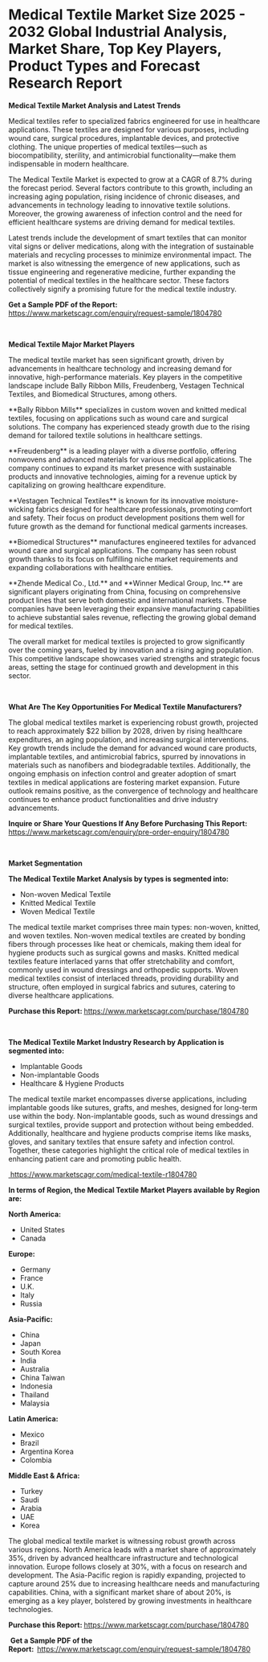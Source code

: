<p><h1>Medical Textile Market Size 2025 - 2032 Global Industrial Analysis, Market Share, Top Key Players, Product Types and Forecast Research Report</h1></p><p><strong>Medical Textile Market Analysis and Latest Trends</strong></p>
<p><p>Medical textiles refer to specialized fabrics engineered for use in healthcare applications. These textiles are designed for various purposes, including wound care, surgical procedures, implantable devices, and protective clothing. The unique properties of medical textiles—such as biocompatibility, sterility, and antimicrobial functionality—make them indispensable in modern healthcare.</p><p>The Medical Textile Market is expected to grow at a CAGR of 8.7% during the forecast period. Several factors contribute to this growth, including an increasing aging population, rising incidence of chronic diseases, and advancements in technology leading to innovative textile solutions. Moreover, the growing awareness of infection control and the need for efficient healthcare systems are driving demand for medical textiles. </p><p>Latest trends include the development of smart textiles that can monitor vital signs or deliver medications, along with the integration of sustainable materials and recycling processes to minimize environmental impact. The market is also witnessing the emergence of new applications, such as tissue engineering and regenerative medicine, further expanding the potential of medical textiles in the healthcare sector. These factors collectively signify a promising future for the medical textile industry.</p></p>
<p><strong>Get a Sample PDF of the Report:&nbsp;</strong> <a href="https://www.marketscagr.com/enquiry/request-sample/1804780?utm_campaign=3571&utm_medium=2&utm_source=Github&utm_content=ia&utm_term=19042025&utm_id=medical-textile">https://www.marketscagr.com/enquiry/request-sample/1804780</a></p>
<p>&nbsp;</p>
<p><strong>Medical Textile Major Market Players</strong></p>
<p><p>The medical textile market has seen significant growth, driven by advancements in healthcare technology and increasing demand for innovative, high-performance materials. Key players in the competitive landscape include Bally Ribbon Mills, Freudenberg, Vestagen Technical Textiles, and Biomedical Structures, among others.</p><p>**Bally Ribbon Mills** specializes in custom woven and knitted medical textiles, focusing on applications such as wound care and surgical solutions. The company has experienced steady growth due to the rising demand for tailored textile solutions in healthcare settings.</p><p>**Freudenberg** is a leading player with a diverse portfolio, offering nonwovens and advanced materials for various medical applications. The company continues to expand its market presence with sustainable products and innovative technologies, aiming for a revenue uptick by capitalizing on growing healthcare expenditure.</p><p>**Vestagen Technical Textiles** is known for its innovative moisture-wicking fabrics designed for healthcare professionals, promoting comfort and safety. Their focus on product development positions them well for future growth as the demand for functional medical garments increases.</p><p>**Biomedical Structures** manufactures engineered textiles for advanced wound care and surgical applications. The company has seen robust growth thanks to its focus on fulfilling niche market requirements and expanding collaborations with healthcare entities.</p><p>**Zhende Medical Co., Ltd.** and **Winner Medical Group, Inc.** are significant players originating from China, focusing on comprehensive product lines that serve both domestic and international markets. These companies have been leveraging their expansive manufacturing capabilities to achieve substantial sales revenue, reflecting the growing global demand for medical textiles.</p><p>The overall market for medical textiles is projected to grow significantly over the coming years, fueled by innovation and a rising aging population. This competitive landscape showcases varied strengths and strategic focus areas, setting the stage for continued growth and development in this sector.</p></p>
<p>&nbsp;</p>
<p><strong>What Are The Key Opportunities For Medical Textile Manufacturers?</strong></p>
<p><p>The global medical textiles market is experiencing robust growth, projected to reach approximately $22 billion by 2028, driven by rising healthcare expenditures, an aging population, and increasing surgical interventions. Key growth trends include the demand for advanced wound care products, implantable textiles, and antimicrobial fabrics, spurred by innovations in materials such as nanofibers and biodegradable textiles. Additionally, the ongoing emphasis on infection control and greater adoption of smart textiles in medical applications are fostering market expansion. Future outlook remains positive, as the convergence of technology and healthcare continues to enhance product functionalities and drive industry advancements.</p></p>
<p><strong>Inquire or Share Your Questions If Any Before Purchasing This Report:</strong> <a href="https://www.marketscagr.com/enquiry/pre-order-enquiry/1804780?utm_campaign=3571&utm_medium=2&utm_source=Github&utm_content=ia&utm_term=19042025&utm_id=medical-textile">https://www.marketscagr.com/enquiry/pre-order-enquiry/1804780</a></p>
<p>&nbsp;</p>
<p><strong>Market Segmentation</strong></p>
<p><strong>The Medical Textile Market Analysis by types is segmented into:</strong></p>
<p><ul><li>Non-woven Medical Textile</li><li>Knitted Medical Textile</li><li>Woven Medical Textile</li></ul></p>
<p><p>The medical textile market comprises three main types: non-woven, knitted, and woven textiles. Non-woven medical textiles are created by bonding fibers through processes like heat or chemicals, making them ideal for hygiene products such as surgical gowns and masks. Knitted medical textiles feature interlaced yarns that offer stretchability and comfort, commonly used in wound dressings and orthopedic supports. Woven medical textiles consist of interlaced threads, providing durability and structure, often employed in surgical fabrics and sutures, catering to diverse healthcare applications.</p></p>
<p><strong>Purchase this Report:&nbsp;</strong><a href="https://www.marketscagr.com/purchase/1804780?utm_campaign=3571&utm_medium=2&utm_source=Github&utm_content=ia&utm_term=19042025&utm_id=medical-textile">https://www.marketscagr.com/purchase/1804780</a></p>
<p>&nbsp;</p>
<p><strong>The Medical Textile Market Industry Research by Application is segmented into:</strong></p>
<p><ul><li>Implantable Goods</li><li>Non-implantable Goods</li><li>Healthcare & Hygiene Products</li></ul></p>
<p><p>The medical textile market encompasses diverse applications, including implantable goods like sutures, grafts, and meshes, designed for long-term use within the body. Non-implantable goods, such as wound dressings and surgical textiles, provide support and protection without being embedded. Additionally, healthcare and hygiene products comprise items like masks, gloves, and sanitary textiles that ensure safety and infection control. Together, these categories highlight the critical role of medical textiles in enhancing patient care and promoting public health.</p></p>
<p><a href="https://www.marketscagr.com/medical-textile-r1804780?utm_campaign=3571&utm_medium=2&utm_source=Github&utm_content=ia&utm_term=19042025&utm_id=medical-textile">&nbsp;https://www.marketscagr.com/medical-textile-r1804780</a></p>
<p><strong>In terms of Region, the Medical Textile Market Players available by Region are:</strong></p>
<p>
    <p> <strong> North America: </strong>
        <ul>
            <li>United States</li>
            <li>Canada</li>
        </ul>
        </p> 
    <p> <strong> Europe: </strong>
        <ul>
            <li>Germany</li>
            <li>France</li>
            <li>U.K.</li>
            <li>Italy</li>
            <li>Russia</li>
        </ul>
        </p> 
    <p> <strong> Asia-Pacific: </strong>
        <ul>
            <li>China</li>
            <li>Japan</li>
            <li>South Korea</li>
            <li>India</li>
            <li>Australia</li>
            <li>China Taiwan</li>
            <li>Indonesia</li>
            <li>Thailand</li>
            <li>Malaysia</li>
        </ul>
        </p> 
    <p> <strong> Latin America: </strong>
        <ul>
            <li>Mexico</li>
            <li>Brazil</li>
            <li>Argentina Korea</li>
            <li>Colombia</li>
        </ul>
        </p> 
    <p> <strong> Middle East & Africa: </strong>
        <ul>
            <li>Turkey</li>
            <li>Saudi</li>
            <li>Arabia</li>
            <li>UAE</li>
            <li>Korea</li>
        </ul>
    </p>
    </p>
<p><p>The global medical textile market is witnessing robust growth across various regions. North America leads with a market share of approximately 35%, driven by advanced healthcare infrastructure and technological innovation. Europe follows closely at 30%, with a focus on research and development. The Asia-Pacific region is rapidly expanding, projected to capture around 25% due to increasing healthcare needs and manufacturing capabilities. China, with a significant market share of about 20%, is emerging as a key player, bolstered by growing investments in healthcare technologies.</p></p>
<p><strong>Purchase this Report: </strong><a href="https://www.marketscagr.com/purchase/1804780?utm_campaign=3571&utm_medium=2&utm_source=Github&utm_content=ia&utm_term=19042025&utm_id=medical-textile">https://www.marketscagr.com/purchase/1804780</a></p>
<p>&nbsp;<strong>Get a Sample PDF of the Report:&nbsp;&nbsp;</strong><a href="https://www.marketscagr.com/enquiry/request-sample/1804780?utm_campaign=3571&utm_medium=2&utm_source=Github&utm_content=ia&utm_term=19042025&utm_id=medical-textile">https://www.marketscagr.com/enquiry/request-sample/1804780</a></p>
<p><strong></strong></p>
<p><p></p><p></p><p></p></p>